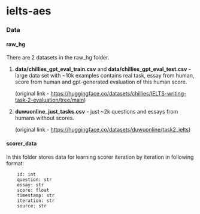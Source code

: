 # ielts-aes

### Data

#### raw_hg
There are 2 datasets in the raw_hg folder. 
1. **data/chillies_gpt_eval_train.csv** and **data/chillies_gpt_eval_test.csv** - large data set with ~10k examples contains
   real task, essay from human, score from human and gpt-generated evaluation of this human score.

   (original link - https://huggingface.co/datasets/chillies/IELTS-writing-task-2-evaluation/tree/main)

2. **duwuonline_just_tasks.csv** - just ~2k questions and essays from humans without scores.
   
   (original link - https://huggingface.co/datasets/duwuonline/task2_ielts)

#### scorer_data
In this folder stores data for learning scorer iteration by
iteration in following format:

```
    id: int
    question: str
    essay: str
    score: float
    timestamp: str
    iteration: str
    source: str
```
